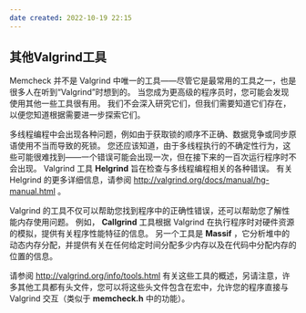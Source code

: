 ```yaml
---
date created: 2022-10-19 22:15
---
```


## 其他Valgrind工具

Memcheck 并不是 Valgrind 中唯一的工具——尽管它是最常用的工具之一，也是很多人在听到“Valgrind”时想到的。 当您成为更高级的程序员时，您可能会发现使用其他一些工具很有用。 我们不会深入研究它们，但我们需要知道它们存在，以便您知道根据需要进一步探索它们。

多线程编程中会出现各种问题，例如由于获取锁的顺序不正确、数据竞争或同步原语使用不当而导致的死锁。 您还应该知道，由于多线程执行的不确定性行为，这些可能很难找到——一个错误可能会出现一次，但在接下来的一百次运行程序时不会出现。 Valgrind 工具 **Helgrind** 旨在检查与多线程编程相关的各种错误。 有关 Helgrind 的更多详细信息，请参阅 <http://valgrind.org/docs/manual/hg-manual.html> 。

Valgrind 的工具不仅可以帮助您找到程序中的正确性错误，还可以帮助您了解性能内存使用问题。 例如， **Callgrind** 工具根据 Valgrind 在执行程序时对硬件资源的模拟，提供有关程序性能特征的信息。 另一个工具是 **Massif** ，它分析堆中的动态内存分配，并提供有关在任何给定时间分配多少内存以及在代码中分配内存的位置的信息。

请参阅 <http://valgrind.org/info/tools.html> 有关这些工具的概述，另请注意，许多其他工具都有头文件，您可以将这些头文件包含在宏中，允许您的程序直接与 Valgrind 交互（类似于 **memcheck.h** 中的功能）。
